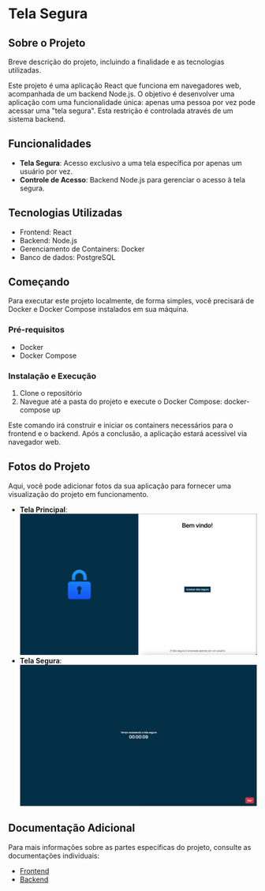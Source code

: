 # Tela Segura

## Sobre o Projeto

Breve descrição do projeto, incluindo a finalidade e as tecnologias utilizadas.

Este projeto é uma aplicação React que funciona em navegadores web, acompanhada de um backend Node.js. 
O objetivo é desenvolver uma aplicação com uma funcionalidade única: apenas uma pessoa por vez pode acessar uma "tela segura". 
Esta restrição é controlada através de um sistema backend.

## Funcionalidades

- **Tela Segura**: Acesso exclusivo a uma tela específica por apenas um usuário por vez.
- **Controle de Acesso**: Backend Node.js para gerenciar o acesso à tela segura.

## Tecnologias Utilizadas

- Frontend: React
- Backend: Node.js
- Gerenciamento de Containers: Docker
- Banco de dados: PostgreSQL

## Começando

Para executar este projeto localmente, de forma simples, você precisará de Docker e Docker Compose instalados em sua máquina.

### Pré-requisitos

- Docker
- Docker Compose

### Instalação e Execução

1. Clone o repositório
2. Navegue até a pasta do projeto e execute o Docker Compose:
    docker-compose up

Este comando irá construir e iniciar os containers necessários para o frontend e o backend. Após a conclusão, a aplicação estará acessível via navegador web.

## Fotos do Projeto

Aqui, você pode adicionar fotos da sua aplicação para fornecer uma visualização do projeto em funcionamento.

- **Tela Principal**: ![Tela Principal](./frontend/public/images/app/home.png)
- **Tela Segura**: ![Tela Segura](./frontend/public/images/app/secure-screen.png)

## Documentação Adicional

Para mais informações sobre as partes específicas do projeto, consulte as documentações individuais:

- [Frontend](./frontend/README.md)
- [Backend](./backend/README.md)